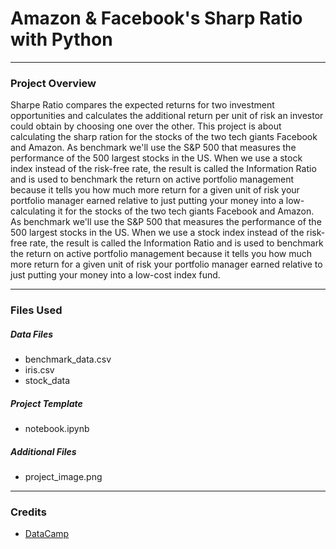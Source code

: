 # Amazon & Facebook's Sharp Ratio with Python
___
### Project Overview
Sharpe Ratio compares the expected returns for two investment opportunities and calculates the additional return per unit of risk an investor could obtain by choosing one over the other. This project is about calculating the sharp ration for the stocks of the two tech giants Facebook and Amazon. As benchmark we'll use the S&P 500 that measures the performance of the 500 largest stocks in the US. When we use a stock index instead of the risk-free rate, the result is called the Information Ratio and is used to benchmark the return on active portfolio management because it tells you how much more return for a given unit of risk your portfolio manager earned relative to just putting your money into a low-calculating it for the stocks of the two tech giants Facebook and Amazon. As benchmark we'll use the S&P 500 that measures the performance of the 500 largest stocks in the US. When we use a stock index instead of the risk-free rate, the result is called the Information Ratio and is used to benchmark the return on active portfolio management because it tells you how much more return for a given unit of risk your portfolio manager earned relative to just putting your money into a low-cost index fund.
___
### Files Used
##### Data Files 
- benchmark_data.csv
- iris.csv
- stock_data
##### Project Template 
- notebook.ipynb
##### Additional Files
- project_image.png
___
### Credits
- [DataCamp](https://www.datacamp.com/)